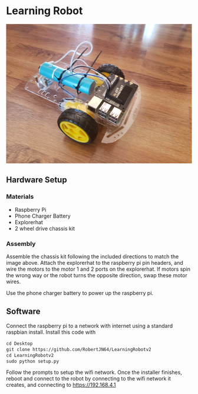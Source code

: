 # Learning Robot

![Robot Picture](robot.jpg)

## Hardware Setup

### Materials
- Raspberry Pi
- Phone Charger Battery
- Explorerhat
- 2 wheel drive chassis kit

### Assembly

Assemble the chassis kit following the included
directions to match the image above. Attach
the explorerhat to the raspberry pi pin headers,
and wire the motors to the motor 1 and 2 ports
on the explorerhat. If motors spin the wrong way or the 
robot turns the opposite direction, swap these motor wires.

Use the phone charger battery to power up the raspberry pi.

## Software

Connect the raspberry pi to a network with internet using a standard
raspbian install. Install this code with

```commandline
cd Desktop
git clone https://github.com/RobertJN64/LearningRobotv2
cd LearningRobotv2
sudo python setup.py
```

Follow the prompts to setup the wifi network.
Once the installer finishes, reboot and connect
to the robot by connecting to the wifi network it
creates, and connecting to https://192.168.4.1
